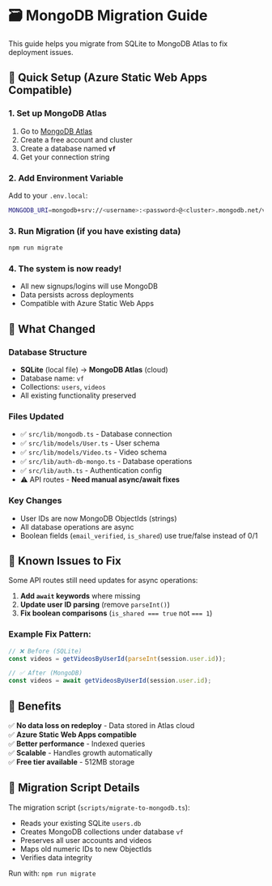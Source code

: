 # 🗃️ MongoDB Migration Guide

This guide helps you migrate from SQLite to MongoDB Atlas to fix deployment issues.

## 🚀 Quick Setup (Azure Static Web Apps Compatible)

### 1. Set up MongoDB Atlas
1. Go to [MongoDB Atlas](https://www.mongodb.com/atlas)
2. Create a free account and cluster
3. Create a database named **`vf`**
4. Get your connection string

### 2. Add Environment Variable
Add to your `.env.local`:
```bash
MONGODB_URI=mongodb+srv://<username>:<password>@<cluster>.mongodb.net/vf?retryWrites=true&w=majority
```
  
### 3. Run Migration (if you have existing data)
```bash
npm run migrate
```

### 4. The system is now ready!
- All new signups/logins will use MongoDB
- Data persists across deployments
- Compatible with Azure Static Web Apps

## 🔧 What Changed

### Database Structure
- **SQLite** (local file) → **MongoDB Atlas** (cloud)
- Database name: `vf`
- Collections: `users`, `videos`
- All existing functionality preserved

### Files Updated
- ✅ `src/lib/mongodb.ts` - Database connection
- ✅ `src/lib/models/User.ts` - User schema  
- ✅ `src/lib/models/Video.ts` - Video schema
- ✅ `src/lib/auth-db-mongo.ts` - Database operations
- ✅ `src/lib/auth.ts` - Authentication config
- ⚠️ API routes - **Need manual async/await fixes**

### Key Changes
- User IDs are now MongoDB ObjectIds (strings)
- All database operations are async
- Boolean fields (`email_verified`, `is_shared`) use true/false instead of 0/1

## 🐛 Known Issues to Fix

Some API routes still need updates for async operations:

1. **Add `await` keywords** where missing
2. **Update user ID parsing** (remove `parseInt()`)
3. **Fix boolean comparisons** (`is_shared === true` not `=== 1`)

### Example Fix Pattern:
```typescript
// ❌ Before (SQLite)
const videos = getVideosByUserId(parseInt(session.user.id));

// ✅ After (MongoDB)  
const videos = await getVideosByUserId(session.user.id);
```

## 🎯 Benefits

✅ **No data loss on redeploy** - Data stored in Atlas cloud  
✅ **Azure Static Web Apps compatible**  
✅ **Better performance** - Indexed queries  
✅ **Scalable** - Handles growth automatically  
✅ **Free tier available** - 512MB storage  

## 📝 Migration Script Details

The migration script (`scripts/migrate-to-mongodb.ts`):
- Reads your existing SQLite `users.db`
- Creates MongoDB collections under database `vf`
- Preserves all user accounts and videos
- Maps old numeric IDs to new ObjectIds
- Verifies data integrity

Run with: `npm run migrate` 